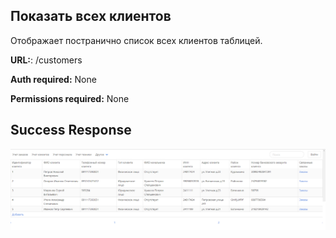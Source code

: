 ## Показать всех клиентов

Отображает постранично список всех клиентов таблицей.

**URL:**: /customers

**Auth required:** None

**Permissions required:** None

## Success Response

![Таблица клиентов](customer.png)